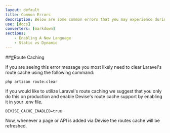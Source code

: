 ```yaml
---
layout: default
title: Common Errors
description: Below are some common errors that you may experience during configuration, installation, or developing on Devise.
use: [docs]
converters: [markdown]
sections:
    - Enabling A New Language
    - Static vs Dynamic
---
```


##<a name="route-caching" class="ia"></a>[#](#route-caching)Route Caching

If you are seeing this error message you most likely need to clear Laravel's route cache using the following command:

```
php artisan route:clear
```

If you would like to utilize Laravel's route caching we suggest that you only do this on production and enable Devise's route cache support by enabling it in your .env file.

```
DEVISE_CACHE_ENABLED=true
```

Now, whenever a page or API is added via Devise the routes cache will be refreshed.